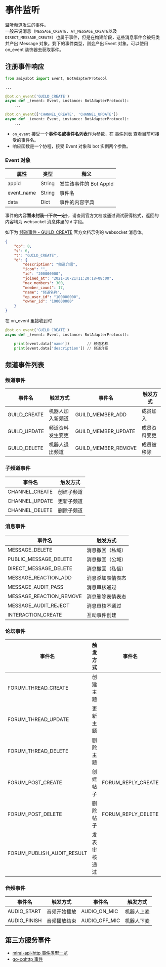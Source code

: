 # 事件监听

监听频道发生的事件。<br>
一般来说消息（`MESSAGE_CREATE`、`AT_MESSAGE_CREATE`以及`DIRECT_MESSAGE_CREATE`）也属于事件，但是在构建阶段，这些消息事件会被归类并产出 Message 对象。剩下的事件类型，则会产出
Event 对象。可以使用 on_event 装饰器去获取事件。

## 注册事件响应

```python
from amiyabot import Event, BotAdapterProtocol

...

@bot.on_event('GUILD_CREATE')
async def _(event: Event, instance: BotAdapterProtocol):
    ...

@bot.on_event(['CHANNEL_CREATE', 'CHANNEL_UPDATE'])
async def _(event: Event, instance: BotAdapterProtocol):
    ...
```

- `on_event` 接受一个**事件名或事件名列表**作为参数，在 [事件列表](#事件列表) 查看目前可接受的事件名。
- 响应函数是一个协程，接受 Event 对象和 bot 实例两个参数。

### Event 对象

| 属性         | 类型     | 释义               |
|------------|--------|------------------|
| appid      | String | 发生该事件的 Bot AppId |
| event_name | String | 事件名              |
| data       | Dict   | 事件的内容字典          |

事件的内容**暂未封装**~~（下次一定）~~，请查阅官方文档或通过调试获得格式，返回的内容均为 websocket 消息体里的 `d` 字段。

如下为 [频道事件 - GUILD_CREATE](https://bot.q.qq.com/wiki/develop/api/gateway/guild.html#guild-create) 官方文档示例的 websocket 消息体。

```json
{
    "op": 0,
    "s": 6,
    "t": "GUILD_CREATE",
    "d": {
        "description": "频道介绍",
        "icon": "",
        "id": "200000000",
        "joined_at": "2021-10-21T11:20:18+08:00",
        "max_members": 300,
        "member_count": 17,
        "name": "频道名称",
        "op_user_id": "100000000",
        "owner_id": "100000000"
    }
}
```

在 on_event 里接收到时

```python
@bot.on_event('GUILD_CREATE')
async def _(event: Event, instance: BotAdapterProtocol):

    print(event.data['name'])        // 频道名称
    print(event.data['description']) // 频道介绍
```

## 频道事件列表

### 频道事件

| 事件名                 | 触发方式     | 事件名                        | 触发方式     |
|---------------------|----------|----------------------------|----------|
| GUILD_CREATE        | 机器人加入新频道 | GUILD_MEMBER_ADD           | 成员加入     |
| GUILD_UPDATE        | 频道资料发生变更 | GUILD_MEMBER_UPDATE        | 成员资料变更   |
| GUILD_DELETE        | 机器人退出频道  | GUILD_MEMBER_REMOVE        | 成员被移除    |

### 子频道事件

| 事件名                 | 触发方式     |
|---------------------|----------|
| CHANNEL_CREATE      | 创建子频道    |
| CHANNEL_UPDATE      | 更新子频道    |
| CHANNEL_DELETE      | 删除子频道    |

### 消息事件

| 事件名                     | 触发方式     |
|-------------------------|----------|
| MESSAGE_DELETE          | 消息撤回（私域） |
| PUBLIC_MESSAGE_DELETE   | 消息撤回（公域） |
| DIRECT_MESSAGE_DELETE   | 消息撤回（私信） |
| MESSAGE_REACTION_ADD    | 消息添加表情表态 |
| MESSAGE_AUDIT_PASS      | 消息审核通过   |
| MESSAGE_REACTION_REMOVE | 消息删除表情表态 |
| MESSAGE_AUDIT_REJECT    | 消息审核不通过  |
| INTERACTION_CREATE      | 互动事件创建   |

### 论坛事件

| 事件名                        | 触发方式   | 事件名                | 触发方式 |
|----------------------------|--------|--------------------|------|
| FORUM_THREAD_CREATE        | 创建主题   |                    |      |
| FORUM_THREAD_UPDATE        | 更新主题   |                    |      |
| FORUM_THREAD_DELETE        | 删除主题   |                    |      |
| FORUM_POST_CREATE          | 创建帖子   | FORUM_REPLY_CREATE | 回复评论 |
| FORUM_POST_DELETE          | 删除帖子   | FORUM_REPLY_DELETE | 删除评论 |
| FORUM_PUBLISH_AUDIT_RESULT | 发表审核通过 |                    |      |

### 音频事件

| 事件名                 | 触发方式   | 事件名                        | 触发方式  |
|---------------------|--------|----------------------------|-------|
| AUDIO_START         | 音频开始播放 | AUDIO_ON_MIC               | 机器人上麦 |
| AUDIO_FINISH        | 音频播放结束 | AUDIO_OFF_MIC              | 机器人下麦 |

## 第三方服务事件

- [mirai-api-http 事件类型一览](https://docs.mirai.mamoe.net/mirai-api-http/api/EventType.html)
- [go-cqhttp 事件](https://docs.go-cqhttp.org/event/)
